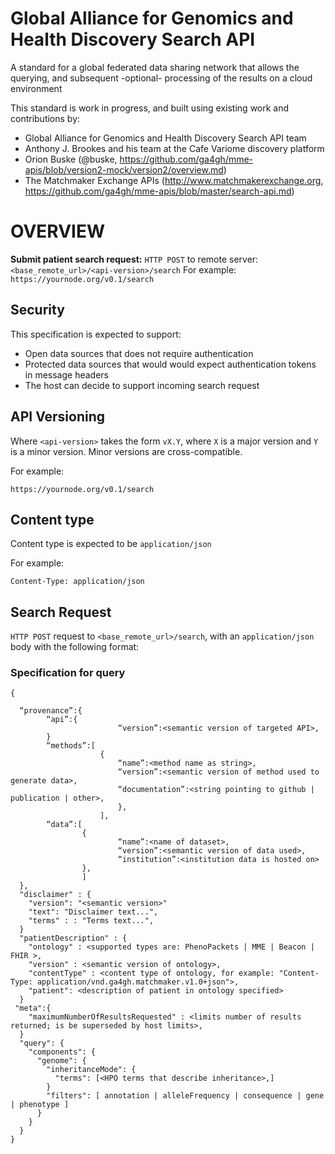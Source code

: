 # Global Alliance for Genomics and Health Discovery Search API

A standard for a global federated data sharing network that allows the querying, and subsequent -optional- processing of the results on a cloud environment

This standard is work in progress, and built using existing work and contributions by:

* Global Alliance for Genomics and Health Discovery Search API team
* Anthony J. Brookes and his team at the Cafe Variome discovery platform
* Orion Buske (@buske, https://github.com/ga4gh/mme-apis/blob/version2-mock/version2/overview.md)
* The Matchmaker Exchange APIs  (http://www.matchmakerexchange.org, https://github.com/ga4gh/mme-apis/blob/master/search-api.md)


# OVERVIEW

**Submit patient search request:**
`HTTP POST` to remote server: `<base_remote_url>/<api-version>/search`
For example: `https://yournode.org/v0.1/search`


## Security

This specification is expected to support:
* Open data sources that does not require authentication 
* Protected data sources that would would expect authentication tokens in message headers
* The host can decide to support incoming search request

## API Versioning

Where `<api-version>` takes the form `vX.Y`, where `X` is a major version and `Y` is a minor version. Minor versions are cross-compatible. 

For example:

`https://yournode.org/v0.1/search`


## Content type

Content type is expected to be `application/json`

For example:

`Content-Type: application/json`

## Search Request

`HTTP POST` request to `<base_remote_url>/search`, with an `application/json` body with the following format:

### Specification for query

```
{

  “provenance”:{
		“api”:{
						“version”:<semantic version of targeted API>,
		}	
		“methods”:[
					{
						“name”:<method name as string>,
						“version”:<semantic version of method used to generate data>,
						“documentation”:<string pointing to github | publication | other>,
						},
					],
		“data”:[
				{
						“name”:<name of dataset>,
						“version”:<semantic version of data used>,
						“institution”:<institution data is hosted on>	
				},
				]
  },
  "disclaimer" : {
  	"version": "<semantic version>"
  	"text": "Disclaimer text...",
  	"terms" : : "Terms text...",
  }
  "patientDescription" : {
	"ontology" : <supported types are: PhenoPackets | MME | Beacon | FHIR >,
	"version" : <semantic version of ontology>,
	"contentType" : <content type of ontology, for example: "Content-Type: application/vnd.ga4gh.matchmaker.v1.0+json">, 
	"patient": <description of patient in ontology specified>
  }
 "meta":{
	"maximumNumberOfResultsRequested" : <limits number of results returned; is be superseded by host limits>,
  }
  "query": {
    "components": {
      "genome": {
        "inheritanceMode": {
          "terms": [<HPO terms that describe inheritance>,]
        }
        "filters": [ annotation | alleleFrequency | consequence | gene | phenotype ]
      }
    }
  }
}
```

